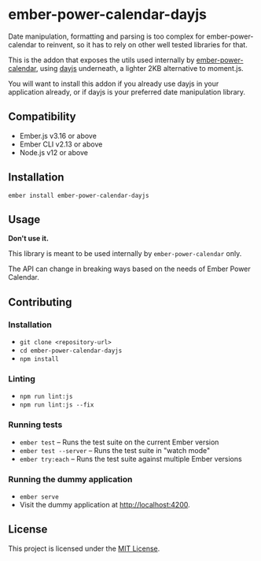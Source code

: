ember-power-calendar-dayjs
==============================================================================

Date manipulation, formatting and parsing is too complex for ember-power-calendar to reinvent, so it
has to rely on other well tested libraries for that.

This is the addon that exposes the utils used internally by [ember-power-calendar](https://www.ember-power-calendar.com),
using [dayjs](https://github.com/iamkun/dayjs/) underneath, a lighter 2KB alternative to moment.js.

You will want to install this addon if you already use dayjs in your application already, or if
dayjs is your preferred date manipulation library.


Compatibility
------------------------------------------------------------------------------

* Ember.js v3.16 or above
* Ember CLI v2.13 or above
* Node.js v12 or above


Installation
------------------------------------------------------------------------------

```
ember install ember-power-calendar-dayjs
```


Usage
------------------------------------------------------------------------------

**Don't use it.**

This library is meant to be used internally by `ember-power-calendar` only.

The API can change in breaking ways based on the needs of Ember Power Calendar.


Contributing
------------------------------------------------------------------------------

### Installation

* `git clone <repository-url>`
* `cd ember-power-calendar-dayjs`
* `npm install`

### Linting

* `npm run lint:js`
* `npm run lint:js --fix`

### Running tests

* `ember test` – Runs the test suite on the current Ember version
* `ember test --server` – Runs the test suite in "watch mode"
* `ember try:each` – Runs the test suite against multiple Ember versions

### Running the dummy application

* `ember serve`
* Visit the dummy application at [http://localhost:4200](http://localhost:4200).


License
------------------------------------------------------------------------------

This project is licensed under the [MIT License](LICENSE.md).
